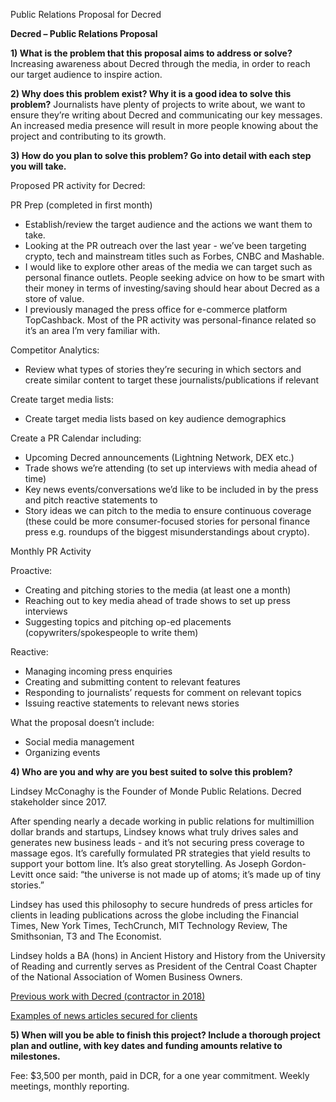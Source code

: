 Public Relations Proposal for Decred

**Decred – Public Relations Proposal**

**1) What is the problem that this proposal aims to address or solve?**
Increasing awareness about Decred through the media, in order to reach our target audience to inspire action. 

**2) Why does this problem exist? Why it is a good idea to solve this problem?**
Journalists have plenty of projects to write about, we want to ensure they’re writing about Decred and communicating our key messages. An increased media presence will result in more people knowing about the project and contributing to its growth. 

**3) How do you plan to solve this problem? Go into detail with each step you will take.**

Proposed PR activity for Decred:

PR Prep (completed in first month)
- Establish/review the target audience and the actions we want them to take.
- Looking at the PR outreach over the last year - we’ve been targeting crypto, tech and mainstream titles such as Forbes, CNBC and Mashable. 
- I would like to explore other areas of the media we can target such as personal finance outlets. People seeking advice on how to be smart with their money in terms of investing/saving should hear about Decred as a store of value.
- I previously managed the press office for e-commerce platform TopCashback. Most of the PR activity was personal-finance related so it’s an area I’m very familiar with.  
 
Competitor Analytics: 
- Review what types of stories they’re securing in which sectors and create similar content to target these journalists/publications if relevant 
 
Create target media lists: 
- Create target media lists based on key audience demographics 
 
Create a PR Calendar including: 
- Upcoming Decred announcements (Lightning Network, DEX etc.)
- Trade shows we’re attending (to set up interviews with media ahead of time)
- Key news events/conversations we’d like to be included in by the press and pitch reactive statements to
- Story ideas we can pitch to the media to ensure continuous coverage (these could be more consumer-focused stories for personal finance press e.g. roundups of the biggest misunderstandings about crypto). 
 
Monthly PR Activity 
 
Proactive: 
- Creating and pitching stories to the media (at least one a month) 
- Reaching out to key media ahead of trade shows to set up press interviews 
- Suggesting topics and pitching op-ed placements (copywriters/spokespeople to write them) 
 
Reactive: 
- Managing incoming press enquiries 
- Creating and submitting content to relevant features 
- Responding to journalists’ requests for comment on relevant topics 
- Issuing reactive statements to relevant news stories 

What the proposal doesn’t include: 
- Social media management
- Organizing events 

**4) Who are you and why are you best suited to solve this problem?**

Lindsey McConaghy is the Founder of Monde Public Relations. Decred stakeholder since 2017.  
 
After spending nearly a decade working in public relations for multimillion dollar brands and startups, Lindsey knows what truly drives sales and generates new business leads - and it’s not securing press coverage to massage egos. It’s carefully formulated PR strategies that yield results to support your bottom line. It’s also great storytelling. As Joseph Gordon-Levitt once said: “the universe is not made up of atoms; it’s made up of tiny stories.”
 
Lindsey has used this philosophy to secure hundreds of press articles for clients in leading publications across the globe including the Financial Times, New York Times, TechCrunch, MIT Technology Review, The Smithsonian, T3 and The Economist. 
 
Lindsey holds a BA (hons) in Ancient History and History from the University of Reading and currently serves as President of the Central Coast Chapter of the National Association of Women Business Owners.

[Previous work with Decred (contractor in 2018)](https://docs.google.com/spreadsheets/d/1DUEss353wLAJzrH5xOQQmYOp-syj4vF40scAndprEcs/edit?usp=sharing)

[Examples of news articles secured for clients](https://docs.google.com/spreadsheets/d/1B-Vh-UGimxCzfy0kfHNUU-54phBiS4PgHwVUDZr6e5g/edit?usp=sharing)

**5) When will you be able to finish this project? Include a thorough project plan and outline, with key dates and funding amounts relative to milestones.**
 
Fee: $3,500 per month, paid in DCR, for a one year commitment. Weekly meetings, monthly reporting.
